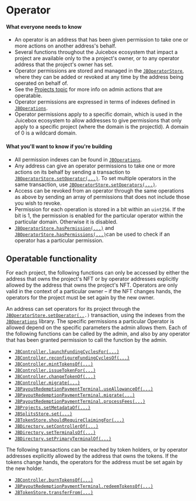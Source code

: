 # Operator

#### What everyone needs to know

* An operator is an address that has been given permission to take one or more actions on another address's behalf.
* Several functions throughout the Juicebox ecosystem that impact a project are available only to the a project's owner, or to any operator address that the project's owner has set.
* Operator permissions are stored and managed in the [`JBOperatorStore`](/api/contracts/jboperatorstore/), where they can be added or revoked at any time by the address being operated on behalf of.
* See the [Projects topic](project.md) for more info on admin actions that are operatable.
* Operator permissions are expressed in terms of indexes defined in [`JBOperations`](/api/libraries/jboperations.md).
* Operator permissions apply to a specific domain, which is used in the Juicebox ecosystem to allow addresses to give permissions that only apply to a specific project (where the domain is the projectId). A domain of 0 is a wildcard domain.

#### What you'll want to know if you're building

* All permission indexes can be found in [`JBOperations`](/api/libraries/jboperations.md).
* Any address can give an operator permissions to take one or more actions on its behalf by sending a transaction to [`JBOperatorStore.setOperator(...)`](/api/contracts/jboperatorstore/events/setoperator.md). To set multiple operators in the same transaction, use [`JBOperatorStore.setOperators(...)`](/api/contracts/jboperatorstore/write/setoperators.md).
* Access can be revoked from an operator through the same operations as above by sending  an array of permissions that does not include those you wish to revoke.
* Permission for each operation is stored in a bit within an `uint256`. If the bit is 1, the permission is enabled for the particular operator within the particular domain. Otherwise it is disabled.&#x20;
* [`JBOperatorStore.hasPermission(...)`](/api/contracts/jboperatorstore/read/haspermission.md) and [`JBOperatorStore.hasPermissions(...)`](/api/contracts/jboperatorstore/read/haspermissions.md)can be used to check if an operator has a particular permission.

## Operatable functionality

For each project, the following functions can only be accessed by either the address that owns the project's NFT or by operator addresses explicitly allowed by the address that owns the project's NFT. Operators are only valid in the context of a particular owner – if the NFT changes hands, the operators for the project must be set again by the new owner.

An address can set operators for its project through the [`JBOperatorStore.setOperator(..`](/api/contracts/jboperatorstore/write/setoperator.md)`.)` transaction, using the indexes from the [`JBOperations`](/api/libraries/jboperations.md) library. The specific permissions a particular Operator is allowed depend on the specific parameters the admin allows them. Each of the following functions can be called by the admin, and also by any operator that has been granted permission to call the function by the admin.

* [`JBController.launchFundingCyclesFor(...)`](/api/contracts/or-controllers/jbcontroller/write/launchfundingcyclesfor.md)
* [`JBController.reconfigureFundingCyclesOf(...)`](/api/contracts/or-controllers/jbcontroller/write/reconfigurefundingcyclesof.md)
* [`JBController.mintTokensOf(...)`](/api/contracts/or-controllers/jbcontroller/write/minttokensof.md)
* [`JBController.issueTokenFor(...)`](/api/contracts/or-controllers/jbcontroller/write/issuetokenfor.md)
* [`JBController.changeTokenOf(...)`](/api/contracts/or-controllers/jbcontroller/write/changetokenof.md)
* [`JBController.migrate(...)`](/api/contracts/or-abstract/jbpayoutredemptionpaymentterminal/write/migrate.md)
* [`JBPayoutRedemptionPaymentTerminal.useAllowanceOf(...)`](/api/contracts/or-abstract/jbpayoutredemptionpaymentterminal/write/useallowanceof.md)
* [`JBPayoutRedemptionPaymentTerminal.migrate(...)`](/api/contracts/or-abstract/jbpayoutredemptionpaymentterminal/write/migrate.md)
* [`JBPayoutRedemptionPaymentTerminal.processFees(...)`](/api/contracts/or-abstract/jbpayoutredemptionpaymentterminal/write/processfees.md)
* [`JBProjects.setMetadataOf(...)`](/api/contracts/jbprojects/write/setmetadataof.md)
* [`JBSplitsStore.set(...)`](/api/contracts/jbsplitsstore/write/set.md)
* [`JBTokenStore.shouldRequireClaimingFor(...)`](/api/contracts/jbtokenstore/write/shouldrequireclaimingfor.md)
* [`JBDirectory.setControllerOf(...)`](/api/contracts/jbdirectory/write/setcontrollerof.md)
* [`JBDirectory.setTerminalsOf(...)`](/api/contracts/jbdirectory/write/setterminalsof.md)
* [`JBDirectory.setPrimaryTerminalOf(...)`](/api/contracts/jbdirectory/write/setprimaryterminalof.md)

The following transactions can be reached by token holders, or by operator addresses explicitly allowed by the address that owns the tokens.  If the tokens change hands, the operators for the address must be set again by the new holder.

* [`JBController.burnTokensOf(...)`](/api/contracts/or-controllers/jbcontroller/write/burntokensof.md)
* [`JBPayoutRedemptionPaymentTerminal.redeemTokensOf(...)`](/api/contracts/or-abstract/jbpayoutredemptionpaymentterminal/write/redeemtokensof.md)
* [`JBTokenStore.transferFrom(...)`](/api/contracts/jbtokenstore/write/transferfrom.md)
